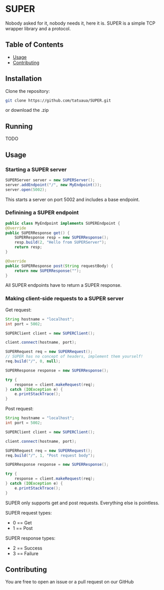 # SUPER

Nobody asked for it, nobody needs it, here it is. SUPER is a simple TCP wrapper library and a protocol.

## Table of Contents
- [Usage](#usage)
- [Contributing](#contributing)

## Installation

Clone the repository:

   ```bash
   git clone https://github.com/tatuaua/SUPER.git
   ```

or download the .zip

## Running

TODO

## Usage

### Starting a SUPER server 

```java
SUPERServer server = new SUPERServer();
server.addEndpoint("/", new MyEndpoint());
server.open(5002);
```

This starts a server on port 5002 and includes a base endpoint.

### Definining a SUPER endpoint

```java
public class MyEndpoint implements SUPEREndpoint {
@Override
public SUPERResponse get() {
    SUPERResponse resp = new SUPERResponse();
    resp.build(2, "Hello from SUPERServer");
    return resp;
}

@Override
public SUPERResponse post(String requestBody) {
    return new SUPERResponse("");
}
```

All SUPER endpoints have to return a SUPER response.

### Making client-side requests to a SUPER server

Get request:

```java
String hostname = "localhost";
int port = 5002;

SUPERClient client = new SUPERClient();

client.connect(hostname, port);

SUPERRequest req = new SUPERRequest();
// SUPER has no concept of headers, implement them yourself!
req.build("/", 0, null);

SUPERResponse response = new SUPERResponse();

try {
    response = client.makeRequest(req);
} catch (IOException e) {
    e.printStackTrace();
}
```

Post request:

```java
String hostname = "localhost";
int port = 5002;

SUPERClient client = new SUPERClient();

client.connect(hostname, port);

SUPERRequest req = new SUPERRequest();
req.build("/", 1, "Post request body");

SUPERResponse response = new SUPERResponse();

try {
    response = client.makeRequest(req);
} catch (IOException e) {
    e.printStackTrace();
}
```

SUPER only supports get and post requests. Everything else is pointless.

SUPER request types:
- 0 == Get
- 1 == Post

SUPER response types:
- 2 == Success
- 3 == Failure


## Contributing

You are free to open an issue or a pull request on our GitHub
